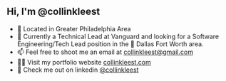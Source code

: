 ## Hi, I'm @collinkleest

- 📍 Located in Greater Philadelphia Area
- 👀 Currently a Technical Lead at Vanguard and looking for a Software Engineering/Tech Lead position in the 📍 Dallas Fort Worth area.
- 📫 Feel free to shoot me an email at [collinkleest@gmail.com](mailto:collinkleest@gmail.com)
- 👨‍💻 Visit my portfolio website [collinkleest.com](https://collinkleest.com)
- 📱 Check me out on linkedin [@collinkleest](https://linkedin.com/in/collinkleest)
